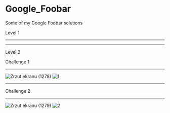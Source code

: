 # Google_Foobar
Some of my Google Foobar solutions

Level 1
************************************************************************************************************************************
____________________________________________________________________________________________________________________________________

Level 2

Challenge 1
************************************************************************************************************************************
![Zrzut ekranu (1278)](https://user-images.githubusercontent.com/72949223/162853464-fa6a3671-449b-4b47-a5a3-15cb782bf6da.png)
![1](https://user-images.githubusercontent.com/72949223/162854741-ed2cf6a3-e8c8-40d6-a71c-5c917a471b49.png)

____________________________________________________________________________________________________________________________________

Challenge 2
************************************************************************************************************************************
![Zrzut ekranu (1279)](https://user-images.githubusercontent.com/72949223/162853596-25365f98-8e20-4abf-bc73-3677160b019a.png)
![2](https://user-images.githubusercontent.com/72949223/162854578-e79ba588-0b78-48a0-9422-213b230f8217.png)


